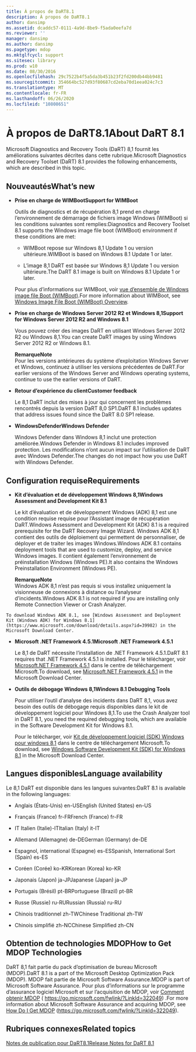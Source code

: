 ```yaml
---
title: À propos de DaRT8.1
description: À propos de DaRT8.1
author: dansimp
ms.assetid: dcaddc57-0111-4a9d-8be9-f5ada0eefa7d
ms.reviewer: ''
manager: dansimp
ms.author: dansimp
ms.pagetype: mdop
ms.mktglfcycl: support
ms.sitesec: library
ms.prod: w10
ms.date: 08/30/2016
ms.openlocfilehash: 29c7522b4f5a5da3b451b23f2fd200db44bb9481
ms.sourcegitcommit: 354664bc527d93f80687cd2eba70d1eea024c7c3
ms.translationtype: MT
ms.contentlocale: fr-FR
ms.lasthandoff: 06/26/2020
ms.locfileid: "10808651"
---
```

# <span data-ttu-id="27917-103">À propos de DaRT8.1</span><span class="sxs-lookup"><span data-stu-id="27917-103">About DaRT 8.1</span></span>


<span data-ttu-id="27917-104">Microsoft Diagnostics and Recovery Tools (DaRT) 8,1 fournit les améliorations suivantes décrites dans cette rubrique.</span><span class="sxs-lookup"><span data-stu-id="27917-104">Microsoft Diagnostics and Recovery Toolset (DaRT) 8.1 provides the following enhancements, which are described in this topic.</span></span>

## <a href="" id="what-s-new"></a><span data-ttu-id="27917-105">Nouveautés</span><span class="sxs-lookup"><span data-stu-id="27917-105">What’s new</span></span>


-   **<span data-ttu-id="27917-106">Prise en charge de WIMBoot</span><span class="sxs-lookup"><span data-stu-id="27917-106">Support for WIMBoot</span></span>**

    <span data-ttu-id="27917-107">Outils de diagnostics et de récupération 8,1 prend en charge l’environnement de démarrage de fichiers image Windows (WIMBoot) si les conditions suivantes sont remplies:</span><span class="sxs-lookup"><span data-stu-id="27917-107">Diagnostics and Recovery Toolset 8.1 supports the Windows image file boot (WIMBoot) environment if these conditions are met:</span></span>

    -   <span data-ttu-id="27917-108">WIMBoot repose sur Windows 8,1 Update 1 ou version ultérieure.</span><span class="sxs-lookup"><span data-stu-id="27917-108">WIMBoot is based on Windows 8.1 Update 1 or later.</span></span>

    -   <span data-ttu-id="27917-109">L’image 8,1 DaRT est basée sur Windows 8,1 Update 1 ou version ultérieure.</span><span class="sxs-lookup"><span data-stu-id="27917-109">The DaRT 8.1 image is built on Windows 8.1 Update 1 or later.</span></span>

    <span data-ttu-id="27917-110">Pour plus d’informations sur WIMBoot, voir [vue d’ensemble de Windows image file Boot (WIMBoot)](https://go.microsoft.com/fwlink/?LinkId=517536).</span><span class="sxs-lookup"><span data-stu-id="27917-110">For more information about WIMBoot, see [Windows Image File Boot (WIMBoot) Overview](https://go.microsoft.com/fwlink/?LinkId=517536).</span></span>

-   **<span data-ttu-id="27917-111">Prise en charge de Windows Server 2012 R2 et Windows 8,1</span><span class="sxs-lookup"><span data-stu-id="27917-111">Support for Windows Server 2012 R2 and Windows 8.1</span></span>**

    <span data-ttu-id="27917-112">Vous pouvez créer des images DaRT en utilisant Windows Server 2012 R2 ou Windows 8,1.</span><span class="sxs-lookup"><span data-stu-id="27917-112">You can create DaRT images by using Windows Server 2012 R2 or Windows 8.1.</span></span>

    **<span data-ttu-id="27917-113">Remarque</span><span class="sxs-lookup"><span data-stu-id="27917-113">Note</span></span>**  
    <span data-ttu-id="27917-114">Pour les versions antérieures du système d’exploitation Windows Server et Windows, continuez à utiliser les versions précédentes de DaRT.</span><span class="sxs-lookup"><span data-stu-id="27917-114">For earlier versions of the Windows Server and Windows operating systems, continue to use the earlier versions of DaRT.</span></span>



-   **<span data-ttu-id="27917-115">Retour d’expérience du client</span><span class="sxs-lookup"><span data-stu-id="27917-115">Customer feedback</span></span>**

    <span data-ttu-id="27917-116">Le 8,1 DaRT inclut des mises à jour qui concernent les problèmes rencontrés depuis la version DaRT 8,0 SP1.</span><span class="sxs-lookup"><span data-stu-id="27917-116">DaRT 8.1 includes updates that address issues found since the DaRT 8.0 SP1 release.</span></span>

-   **<span data-ttu-id="27917-117">WindowsDefender</span><span class="sxs-lookup"><span data-stu-id="27917-117">Windows Defender</span></span>**

    <span data-ttu-id="27917-118">Windows Defender dans Windows 8,1 inclut une protection améliorée.</span><span class="sxs-lookup"><span data-stu-id="27917-118">Windows Defender in Windows 8.1 includes improved protection.</span></span> <span data-ttu-id="27917-119">Les modifications n’ont aucun impact sur l’utilisation de DaRT avec Windows Defender.</span><span class="sxs-lookup"><span data-stu-id="27917-119">The changes do not impact how you use DaRT with Windows Defender.</span></span>

## <span data-ttu-id="27917-120">Configuration requise</span><span class="sxs-lookup"><span data-stu-id="27917-120">Requirements</span></span>


-   **<span data-ttu-id="27917-121">Kit d’évaluation et de développement Windows 8,1</span><span class="sxs-lookup"><span data-stu-id="27917-121">Windows Assessment and Development Kit 8.1</span></span>**

    <span data-ttu-id="27917-122">Le kit d’évaluation et de développement Windows (ADK) 8,1 est une condition requise requise pour l’Assistant image de récupération DaRT.</span><span class="sxs-lookup"><span data-stu-id="27917-122">Windows Assessment and Development Kit (ADK) 8.1 is a required prerequisite for the DaRT Recovery Image Wizard.</span></span> <span data-ttu-id="27917-123">Windows ADK 8,1 contient des outils de déploiement qui permettent de personnaliser, de déployer et de traiter les images Windows.</span><span class="sxs-lookup"><span data-stu-id="27917-123">Windows ADK 8.1 contains deployment tools that are used to customize, deploy, and service Windows images.</span></span> <span data-ttu-id="27917-124">Il contient également l’environnement de préinstallation Windows (Windows PE).</span><span class="sxs-lookup"><span data-stu-id="27917-124">It also contains the Windows Preinstallation Environment (Windows PE).</span></span>

    **<span data-ttu-id="27917-125">Remarque</span><span class="sxs-lookup"><span data-stu-id="27917-125">Note</span></span>**  
    <span data-ttu-id="27917-126">Windows ADK 8,1 n’est pas requis si vous installez uniquement la visionneuse de connexions à distance ou l’analyseur d’incidents.</span><span class="sxs-lookup"><span data-stu-id="27917-126">Windows ADK 8.1 is not required if you are installing only Remote Connection Viewer or Crash Analyzer.</span></span>



~~~
To download Windows ADK 8.1, see [Windows Assessment and Deployment Kit (Windows ADK) for Windows 8.1](https://www.microsoft.com/download/details.aspx?id=39982) in the Microsoft Download Center.
~~~

-   **<span data-ttu-id="27917-127">Microsoft .NET Framework 4.5.1</span><span class="sxs-lookup"><span data-stu-id="27917-127">Microsoft .NET Framework 4.5.1</span></span>**

    <span data-ttu-id="27917-128">Le 8,1 de DaRT nécessite l’installation de .NET Framework 4.5.1.</span><span class="sxs-lookup"><span data-stu-id="27917-128">DaRT 8.1 requires that .NET Framework 4.5.1 is installed.</span></span> <span data-ttu-id="27917-129">Pour le télécharger, voir [Microsoft.NET Framework 4.5.1](https://go.microsoft.com/fwlink/?LinkId=329038) dans le centre de téléchargement Microsoft.</span><span class="sxs-lookup"><span data-stu-id="27917-129">To download, see [Microsoft.NET Framework 4.5.1](https://go.microsoft.com/fwlink/?LinkId=329038) in the Microsoft Download Center.</span></span>

-   **<span data-ttu-id="27917-130">Outils de débogage Windows 8,1</span><span class="sxs-lookup"><span data-stu-id="27917-130">Windows 8.1 Debugging Tools</span></span>**

    <span data-ttu-id="27917-131">Pour utiliser l’outil d’analyse des incidents dans DaRT 8,1, vous avez besoin des outils de débogage requis disponibles dans le kit de développement logiciel pour Windows 8,1.</span><span class="sxs-lookup"><span data-stu-id="27917-131">To use the Crash Analyzer tool in DaRT 8.1, you need the required debugging tools, which are available in the Software Development Kit for Windows 8.1.</span></span>

    <span data-ttu-id="27917-132">Pour le télécharger, voir [Kit de développement logiciel (SDK) Windows pour windows 8,1](https://msdn.microsoft.com/library/windows/desktop/bg162891.aspx) dans le centre de téléchargement Microsoft.</span><span class="sxs-lookup"><span data-stu-id="27917-132">To download, see [Windows Software Development Kit (SDK) for Windows 8.1](https://msdn.microsoft.com/library/windows/desktop/bg162891.aspx) in the Microsoft Download Center.</span></span>

## <span data-ttu-id="27917-133">Langues disponibles</span><span class="sxs-lookup"><span data-stu-id="27917-133">Language availability</span></span>


<span data-ttu-id="27917-134">Le 8,1 DaRT est disponible dans les langues suivantes:</span><span class="sxs-lookup"><span data-stu-id="27917-134">DaRT 8.1 is available in the following languages:</span></span>

-   <span data-ttu-id="27917-135">Anglais (États-Unis) en-US</span><span class="sxs-lookup"><span data-stu-id="27917-135">English (United States) en-US</span></span>

-   <span data-ttu-id="27917-136">Français (France) fr-FR</span><span class="sxs-lookup"><span data-stu-id="27917-136">French (France) fr-FR</span></span>

-   <span data-ttu-id="27917-137">IT Italien (Italie)-IT</span><span class="sxs-lookup"><span data-stu-id="27917-137">Italian (Italy) it-IT</span></span>

-   <span data-ttu-id="27917-138">Allemand (Allemagne) de-DE</span><span class="sxs-lookup"><span data-stu-id="27917-138">German (Germany) de-DE</span></span>

-   <span data-ttu-id="27917-139">Espagnol, international (Espagne) es-ES</span><span class="sxs-lookup"><span data-stu-id="27917-139">Spanish, International Sort (Spain) es-ES</span></span>

-   <span data-ttu-id="27917-140">Coréen (Corée) ko-KR</span><span class="sxs-lookup"><span data-stu-id="27917-140">Korean (Korea) ko-KR</span></span>

-   <span data-ttu-id="27917-141">Japonais (Japon) ja-JP</span><span class="sxs-lookup"><span data-stu-id="27917-141">Japanese (Japan) ja-JP</span></span>

-   <span data-ttu-id="27917-142">Portugais (Brésil) pt-BR</span><span class="sxs-lookup"><span data-stu-id="27917-142">Portuguese (Brazil) pt-BR</span></span>

-   <span data-ttu-id="27917-143">Russe (Russie) ru-RU</span><span class="sxs-lookup"><span data-stu-id="27917-143">Russian (Russia) ru-RU</span></span>

-   <span data-ttu-id="27917-144">Chinois traditionnel zh-TW</span><span class="sxs-lookup"><span data-stu-id="27917-144">Chinese Traditional zh-TW</span></span>

-   <span data-ttu-id="27917-145">Chinois simplifié zh-NC</span><span class="sxs-lookup"><span data-stu-id="27917-145">Chinese Simplified zh-CN</span></span>

## <span data-ttu-id="27917-146">Obtention de technologies MDOP</span><span class="sxs-lookup"><span data-stu-id="27917-146">How to Get MDOP Technologies</span></span>


<span data-ttu-id="27917-147">DaRT 8,1 fait partie du pack d’optimisation de bureau Microsoft (MDOP).</span><span class="sxs-lookup"><span data-stu-id="27917-147">DaRT 8.1 is a part of the Microsoft Desktop Optimization Pack (MDOP).</span></span> <span data-ttu-id="27917-148">MDOP fait partie de Microsoft Software Assurance.</span><span class="sxs-lookup"><span data-stu-id="27917-148">MDOP is part of Microsoft Software Assurance.</span></span> <span data-ttu-id="27917-149">Pour plus d’informations sur le programme d’assurance logiciel Microsoft et sur l’acquisition de MDOP, voir [Comment obtenir MDOP](https://go.microsoft.com/fwlink/?LinkId=322049) ( https://go.microsoft.com/fwlink/?LinkId=322049) .</span><span class="sxs-lookup"><span data-stu-id="27917-149">For more information about Microsoft Software Assurance and acquiring MDOP, see [How Do I Get MDOP](https://go.microsoft.com/fwlink/?LinkId=322049) (https://go.microsoft.com/fwlink/?LinkId=322049).</span></span>

## <span data-ttu-id="27917-150">Rubriques connexes</span><span class="sxs-lookup"><span data-stu-id="27917-150">Related topics</span></span>


[<span data-ttu-id="27917-151">Notes de publication pour DaRT8.1</span><span class="sxs-lookup"><span data-stu-id="27917-151">Release Notes for DaRT 8.1</span></span>](release-notes-for-dart-81.md)









